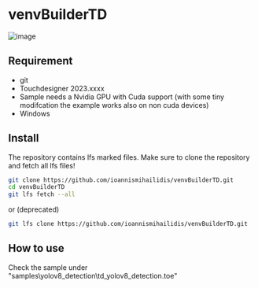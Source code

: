 # venvBuilderTD
![image](https://github.com/user-attachments/assets/28076da8-5af4-4a5b-9253-5c24d5208107)


## Requirement
- git
- Touchdesigner 2023.xxxx
- Sample needs a Nvidia GPU with Cuda support (with some tiny modifcation the example works also on non cuda devices)
- Windows
  
## Install 

The repository contains lfs marked files. Make sure to clone the repository and fetch all lfs files!

```bash
git clone https://github.com/ioannismihailidis/venvBuilderTD.git
cd venvBuilderTD
git lfs fetch --all
```

or (deprecated)

```bash
git lfs clone https://github.com/ioannismihailidis/venvBuilderTD.git
```


## How to use
Check the sample under "samples\yolov8_detection\td_yolov8_detection.toe"
